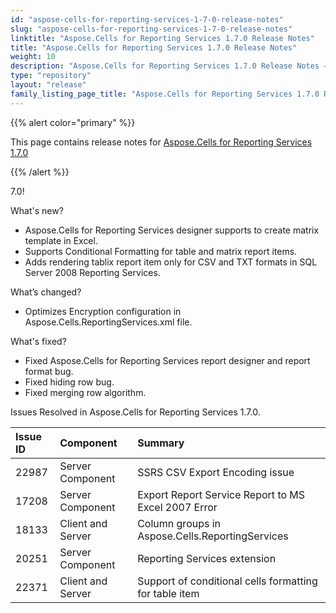 ```yaml
---
id: "aspose-cells-for-reporting-services-1-7-0-release-notes"
slug: "aspose-cells-for-reporting-services-1-7-0-release-notes"
linktitle: "Aspose.Cells for Reporting Services 1.7.0 Release Notes"
title: "Aspose.Cells for Reporting Services 1.7.0 Release Notes"
weight: 10
description: "Aspose.Cells for Reporting Services 1.7.0 Release Notes – the latest updates and fixes."
type: "repository"
layout: "release"
family_listing_page_title: "Aspose.Cells for Reporting Services 1.7.0 Release Notes"
---
```


{{% alert color="primary" %}} 

This page contains release notes for [Aspose.Cells for Reporting Services 1.7.0](https://releases.aspose.com/cells/reportingservices/new-releases/aspose.cells-for-reporting-services-1.7.0/)

{{% /alert %}} 

7.0! 

What's new? 

- Aspose.Cells for Reporting Services designer supports to create matrix template in Excel.
- Supports Conditional Formatting for table and matrix report items.
- Adds rendering tablix report item only for CSV and TXT formats in SQL Server 2008 Reporting Services.

What’s changed? 

- Optimizes Encryption configuration in Aspose.Cells.ReportingServices.xml file.

What's fixed? 



- Fixed Aspose.Cells for Reporting Services report designer and report format bug.
- Fixed hiding row bug.
- Fixed merging row algorithm.

Issues Resolved in Aspose.Cells for Reporting Services 1.7.0. 



|**Issue ID** |**Component** |**Summary** |
| :- | :- | :- |
|22987 |Server Component |SSRS CSV Export Encoding issue |
|17208 |Server Component |Export Report Service Report to MS Excel 2007 Error |
|18133 |Client and Server |Column groups in Aspose.Cells.ReportingServices |
|20251 |Server Component |Reporting Services extension |
|22371 |Client and Server |Support of conditional cells formatting for table item |

